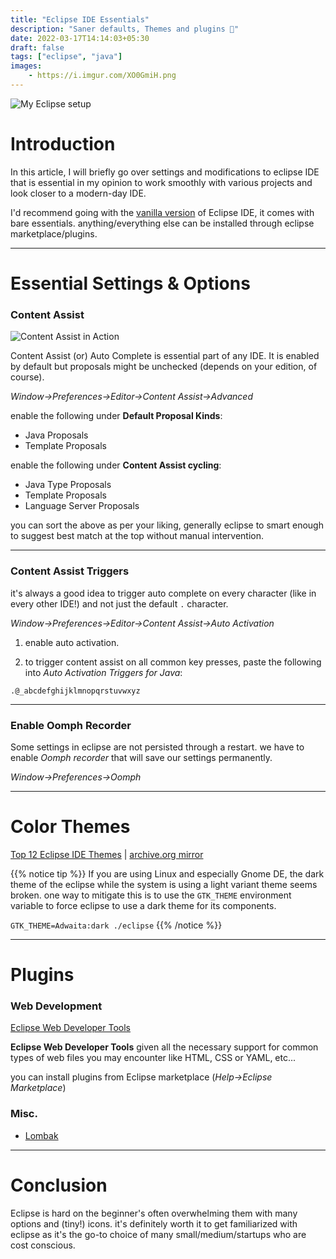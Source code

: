 ```yaml
---
title: "Eclipse IDE Essentials"
description: "Saner defaults, Themes and plugins 💫"
date: 2022-03-17T14:14:03+05:30
draft: false
tags: ["eclipse", "java"]
images:
    - https://i.imgur.com/XO0GmiH.png
---
```


![My Eclipse setup](https://i.imgur.com/ucKScjF.png "My eclipse IDE")

# Introduction

In this article, I will briefly go over settings and modifications to eclipse IDE that is essential in my opinion to work smoothly with various projects and look closer to a modern-day IDE.

I'd recommend going with the [vanilla version](https://www.eclipse.org/downloads/) of Eclipse IDE, it comes with bare essentials. anything/everything else can be installed through eclipse marketplace/plugins.

---

# Essential Settings & Options

### Content Assist

![Content Assist in Action](https://i.imgur.com/KOGUReO.png "Content Assist in Action")

Content Assist (or) Auto Complete is essential part of any IDE. It is enabled by default but proposals might be unchecked (depends on your edition, of course).

*Window->Preferences->Editor->Content Assist->Advanced*

enable the following under **Default Proposal Kinds**:

* Java Proposals
* Template Proposals

enable the following under **Content Assist cycling**:

* Java Type Proposals
* Template Proposals
* Language Server Proposals

you can sort the above as per your liking, generally eclipse to smart enough to suggest best match at the top without manual intervention.

---

### Content Assist Triggers

it's always a good idea to trigger auto complete on every character (like in every other IDE!) and not just the default `.` character.

*Window->Preferences->Editor->Content Assist->Auto Activation*

1. enable auto activation.

2. to trigger content assist on all common key presses, paste the following into *Auto Activation Triggers for Java*:

`.@_abcdefghijklmnopqrstuvwxyz`

---

### Enable Oomph Recorder

Some settings in eclipse are not persisted through a restart. we have to enable *Oomph recorder* that will save our settings permanently.

*Window->Preferences->Oomph*

---

# Color Themes
    
[Top 12 Eclipse IDE Themes]()
| [archive.org mirror](https://web.archive.org/web/20220318170730/https://www.tabnine.com/blog/top-eclipse-ide-themes/)

{{% notice tip %}}
If you are using Linux and especially Gnome DE, the dark theme of the eclipse while the system is using a light variant theme seems broken. one way to mitigate this is to use the `GTK_THEME` environment variable to force eclipse to use a dark theme for its components.

`GTK_THEME=Adwaita:dark ./eclipse`
{{% /notice %}}

---

# Plugins

### Web Development

[Eclipse Web Developer Tools](https://marketplace.eclipse.org/content/eclipse-web-developer-tools-0)

**Eclipse Web Developer Tools** given all the necessary support for common types of web files you may encounter like HTML, CSS or YAML, etc...

you can install plugins from Eclipse marketplace (*Help->Eclipse Marketplace*)

### Misc.

* [Lombak](https://projectlombok.org/setup/eclipse)

---

# Conclusion

Eclipse is hard on the beginner's often overwhelming them with many options and (tiny!) icons. it's definitely worth it to get familiarized with eclipse as it's the go-to choice of many small/medium/startups who are cost conscious.

